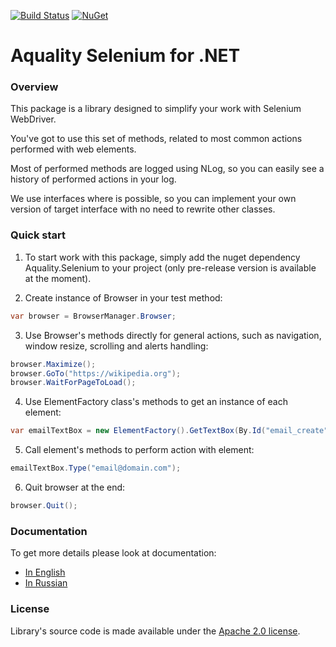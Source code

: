 [![Build Status](https://dev.azure.com/aquality-automation/aquality-automation/_apis/build/status/aquality-automation.aquality-selenium-dotnet?branchName=master)](https://dev.azure.com/aquality-automation/aquality-automation/_build/latest?definitionId=1&branchName=master)
[![NuGet](https://img.shields.io/nuget/v/Aquality.Selenium)](https://www.nuget.org/packages/Aquality.Selenium)

# Aquality Selenium for .NET

### Overview

This package is a library designed to simplify your work with Selenium WebDriver.

You've got to use this set of methods, related to most common actions performed with web elements.

Most of performed methods are logged using NLog, so you can easily see a history of performed actions in your log.

We use interfaces where is possible, so you can implement your own version of target interface with no need to rewrite other classes.

### Quick start

1. To start work with this package, simply add the nuget dependency Aquality.Selenium to your project (only pre-release version is available at the moment).

2. Create instance of Browser in your test method:
```csharp
var browser = BrowserManager.Browser;
```

3. Use Browser's methods directly for general actions, such as navigation, window resize, scrolling and alerts handling:
```csharp
browser.Maximize();
browser.GoTo("https://wikipedia.org");
browser.WaitForPageToLoad();
```

4. Use ElementFactory class's methods to get an instance of each element:
```csharp
var emailTextBox = new ElementFactory().GetTextBox(By.Id("email_create"), "Email");
```

5. Call element's methods to perform action with element: 
```csharp
emailTextBox.Type("email@domain.com");
```

6. Quit browser at the end:
```csharp
browser.Quit();
```

### Documentation
To get more details please look at documentation:
- [In English](./docs/General.en.md)
- [In Russian](./docs/General.ru.md)

### License
Library's source code is made available under the [Apache 2.0 license](https://github.com/aquality-automation/aquality-selenium-dotnet/blob/master/LICENSE).
